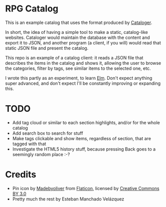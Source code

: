 RPG Catalog
===========

This is an example catalog that uses the format produced by
[Cataloger](https://github.com/emanchado/cataloger).

In short, the idea of having a simple tool to make a static,
catalog-like websites. Cataloger would maintain the database with the
content and export it to JSON, and another program (a client, if you
will) would read that static JSON file and present the catalog.

This repo is an example of a catalog client: it reads a JSON file that
describes the items in the catalog and shows it, allowing the user to
browse the categories, filter by tags, see similar items to the
selected one, etc.

I wrote this partly as an experiment, to learn
[Elm](http://elm-lang.org/). Don't expect anything super advanced, and
don't expect I'll be constantly improving or expanding this.

TODO
====

* Add tag cloud or similar to each section highlights, and/or for
  the whole catalog
* Add search box to search for stuff
* Make tags clickable and show items, regardless of section, that are
  tagged with that
* Investigate the HTML5 history stuff, because pressing Back goes to a
  seemingly random place :-?

Credits
=======

* Pin icon by
  [Madebyoliver](http://www.flaticon.com/authors/madebyoliver) from
  [Flaticon](http://www.flaticon.com), licensed by
  [Creative Commons BY 3.0](http://creativecommons.org/licenses/by/3.0/)
* Pretty much the rest by Esteban Manchado Velázquez
